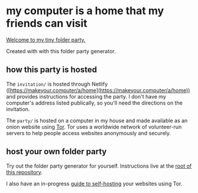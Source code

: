 # my computer is a home that my friends can visit

[Welcome to my tiny folder party.](https://makeyour.computer/a/home)

Created with with this folder party generator.

## how this party is hosted

The `invitation/` is hosted through Netlify ([https://makeyour.computer/a/home](https://makeyour.computer/a/home)) and provides instructions for accessing the party. I don't have my computer's address listed publically, so you'll need the directions on the invitation.

The `party/` is hosted on a computer in my house and made available as an onion website using [Tor](https://torproject.org). Tor uses a worldwide network of volunteer-run servers to help people access websites anonymously and securely.

## host your own folder party

Try out the folder party generator for yourself. Instructions live at the [root of this repository](../../README.md).

I also have an in-progress [guide to self-hosting](https://self-host.lizz.website) your websites using Tor.